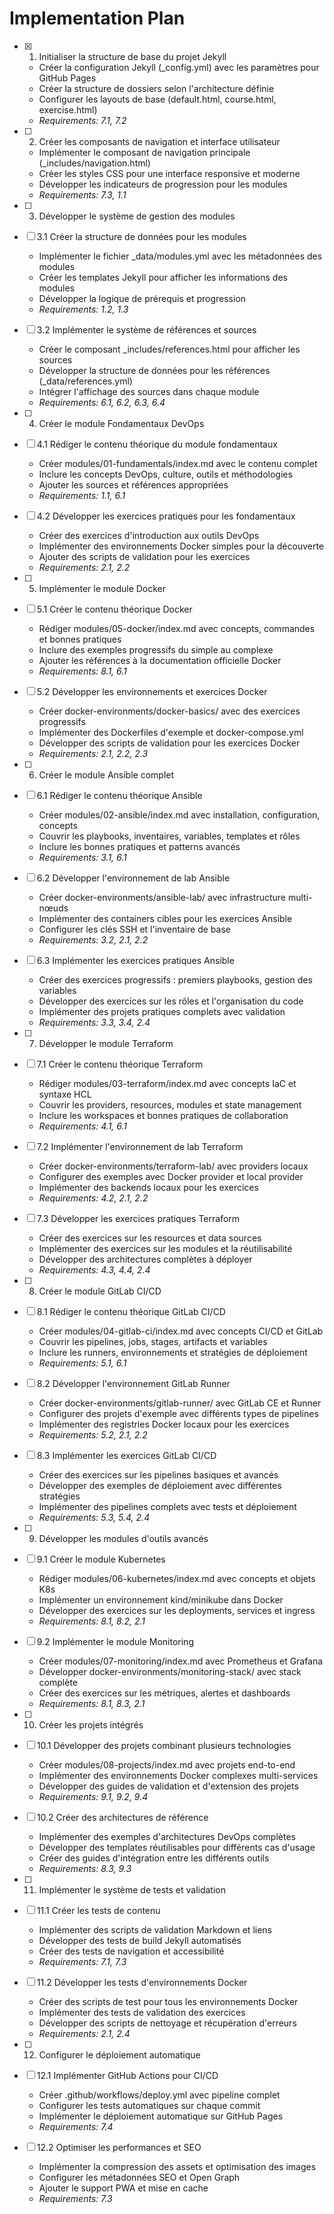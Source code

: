 # Implementation Plan

- [x] 1. Initialiser la structure de base du projet Jekyll
  - Créer la configuration Jekyll (_config.yml) avec les paramètres pour GitHub Pages
  - Créer la structure de dossiers selon l'architecture définie
  - Configurer les layouts de base (default.html, course.html, exercise.html)
  - _Requirements: 7.1, 7.2_

- [ ] 2. Créer les composants de navigation et interface utilisateur
  - Implémenter le composant de navigation principale (_includes/navigation.html)
  - Créer les styles CSS pour une interface responsive et moderne
  - Développer les indicateurs de progression pour les modules
  - _Requirements: 7.3, 1.1_

- [ ] 3. Développer le système de gestion des modules
- [ ] 3.1 Créer la structure de données pour les modules
  - Implémenter le fichier _data/modules.yml avec les métadonnées des modules
  - Créer les templates Jekyll pour afficher les informations des modules
  - Développer la logique de prérequis et progression
  - _Requirements: 1.2, 1.3_

- [ ] 3.2 Implémenter le système de références et sources
  - Créer le composant _includes/references.html pour afficher les sources
  - Développer la structure de données pour les références (_data/references.yml)
  - Intégrer l'affichage des sources dans chaque module
  - _Requirements: 6.1, 6.2, 6.3, 6.4_

- [ ] 4. Créer le module Fondamentaux DevOps
- [ ] 4.1 Rédiger le contenu théorique du module fondamentaux
  - Créer modules/01-fundamentals/index.md avec le contenu complet
  - Inclure les concepts DevOps, culture, outils et méthodologies
  - Ajouter les sources et références appropriées
  - _Requirements: 1.1, 6.1_

- [ ] 4.2 Développer les exercices pratiques pour les fondamentaux
  - Créer des exercices d'introduction aux outils DevOps
  - Implémenter des environnements Docker simples pour la découverte
  - Ajouter des scripts de validation pour les exercices
  - _Requirements: 2.1, 2.2_

- [ ] 5. Implémenter le module Docker
- [ ] 5.1 Créer le contenu théorique Docker
  - Rédiger modules/05-docker/index.md avec concepts, commandes et bonnes pratiques
  - Inclure des exemples progressifs du simple au complexe
  - Ajouter les références à la documentation officielle Docker
  - _Requirements: 8.1, 6.1_

- [ ] 5.2 Développer les environnements et exercices Docker
  - Créer docker-environments/docker-basics/ avec des exercices progressifs
  - Implémenter des Dockerfiles d'exemple et docker-compose.yml
  - Développer des scripts de validation pour les exercices Docker
  - _Requirements: 2.1, 2.2, 2.3_

- [ ] 6. Créer le module Ansible complet
- [ ] 6.1 Rédiger le contenu théorique Ansible
  - Créer modules/02-ansible/index.md avec installation, configuration, concepts
  - Couvrir les playbooks, inventaires, variables, templates et rôles
  - Inclure les bonnes pratiques et patterns avancés
  - _Requirements: 3.1, 6.1_

- [ ] 6.2 Développer l'environnement de lab Ansible
  - Créer docker-environments/ansible-lab/ avec infrastructure multi-nœuds
  - Implémenter des containers cibles pour les exercices Ansible
  - Configurer les clés SSH et l'inventaire de base
  - _Requirements: 3.2, 2.1, 2.2_

- [ ] 6.3 Implémenter les exercices pratiques Ansible
  - Créer des exercices progressifs : premiers playbooks, gestion des variables
  - Développer des exercices sur les rôles et l'organisation du code
  - Implémenter des projets pratiques complets avec validation
  - _Requirements: 3.3, 3.4, 2.4_

- [ ] 7. Développer le module Terraform
- [ ] 7.1 Créer le contenu théorique Terraform
  - Rédiger modules/03-terraform/index.md avec concepts IaC et syntaxe HCL
  - Couvrir les providers, resources, modules et state management
  - Inclure les workspaces et bonnes pratiques de collaboration
  - _Requirements: 4.1, 6.1_

- [ ] 7.2 Implémenter l'environnement de lab Terraform
  - Créer docker-environments/terraform-lab/ avec providers locaux
  - Configurer des exemples avec Docker provider et local provider
  - Implémenter des backends locaux pour les exercices
  - _Requirements: 4.2, 2.1, 2.2_

- [ ] 7.3 Développer les exercices pratiques Terraform
  - Créer des exercices sur les resources et data sources
  - Implémenter des exercices sur les modules et la réutilisabilité
  - Développer des architectures complètes à déployer
  - _Requirements: 4.3, 4.4, 2.4_

- [ ] 8. Créer le module GitLab CI/CD
- [ ] 8.1 Rédiger le contenu théorique GitLab CI/CD
  - Créer modules/04-gitlab-ci/index.md avec concepts CI/CD et GitLab
  - Couvrir les pipelines, jobs, stages, artifacts et variables
  - Inclure les runners, environnements et stratégies de déploiement
  - _Requirements: 5.1, 6.1_

- [ ] 8.2 Développer l'environnement GitLab Runner
  - Créer docker-environments/gitlab-runner/ avec GitLab CE et Runner
  - Configurer des projets d'exemple avec différents types de pipelines
  - Implémenter des registries Docker locaux pour les exercices
  - _Requirements: 5.2, 2.1, 2.2_

- [ ] 8.3 Implémenter les exercices GitLab CI/CD
  - Créer des exercices sur les pipelines basiques et avancés
  - Développer des exemples de déploiement avec différentes stratégies
  - Implémenter des pipelines complets avec tests et déploiement
  - _Requirements: 5.3, 5.4, 2.4_

- [ ] 9. Développer les modules d'outils avancés
- [ ] 9.1 Créer le module Kubernetes
  - Rédiger modules/06-kubernetes/index.md avec concepts et objets K8s
  - Implémenter un environnement kind/minikube dans Docker
  - Développer des exercices sur les deployments, services et ingress
  - _Requirements: 8.1, 8.2, 2.1_

- [ ] 9.2 Implémenter le module Monitoring
  - Créer modules/07-monitoring/index.md avec Prometheus et Grafana
  - Développer docker-environments/monitoring-stack/ avec stack complète
  - Créer des exercices sur les métriques, alertes et dashboards
  - _Requirements: 8.1, 8.3, 2.1_

- [ ] 10. Créer les projets intégrés
- [ ] 10.1 Développer des projets combinant plusieurs technologies
  - Créer modules/08-projects/index.md avec projets end-to-end
  - Implémenter des environnements Docker complexes multi-services
  - Développer des guides de validation et d'extension des projets
  - _Requirements: 9.1, 9.2, 9.4_

- [ ] 10.2 Créer des architectures de référence
  - Implémenter des exemples d'architectures DevOps complètes
  - Développer des templates réutilisables pour différents cas d'usage
  - Créer des guides d'intégration entre les différents outils
  - _Requirements: 8.3, 9.3_

- [ ] 11. Implémenter le système de tests et validation
- [ ] 11.1 Créer les tests de contenu
  - Implémenter des scripts de validation Markdown et liens
  - Développer des tests de build Jekyll automatisés
  - Créer des tests de navigation et accessibilité
  - _Requirements: 7.1, 7.3_

- [ ] 11.2 Développer les tests d'environnements Docker
  - Créer des scripts de test pour tous les environnements Docker
  - Implémenter des tests de validation des exercices
  - Développer des scripts de nettoyage et récupération d'erreurs
  - _Requirements: 2.1, 2.4_

- [ ] 12. Configurer le déploiement automatique
- [ ] 12.1 Implémenter GitHub Actions pour CI/CD
  - Créer .github/workflows/deploy.yml avec pipeline complet
  - Configurer les tests automatiques sur chaque commit
  - Implémenter le déploiement automatique sur GitHub Pages
  - _Requirements: 7.4_

- [ ] 12.2 Optimiser les performances et SEO
  - Implémenter la compression des assets et optimisation des images
  - Configurer les métadonnées SEO et Open Graph
  - Ajouter le support PWA et mise en cache
  - _Requirements: 7.3_